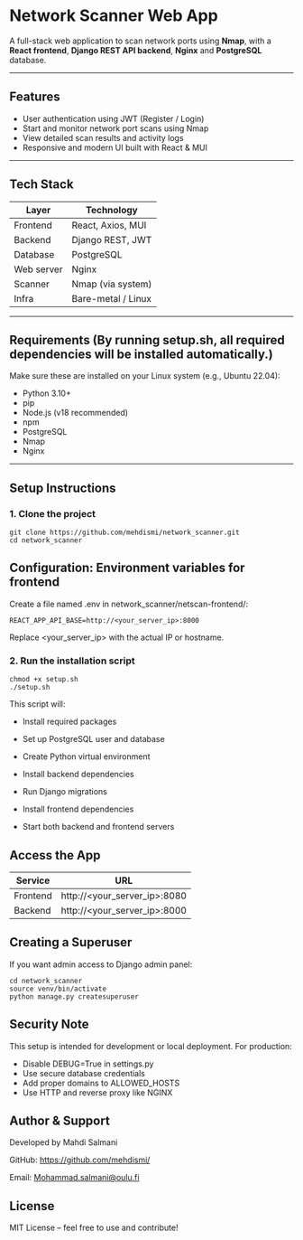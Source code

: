 
# Network Scanner Web App

A full-stack web application to scan network ports using **Nmap**, with a **React frontend**, **Django REST API backend**, **Nginx** and **PostgreSQL** database.

---

## Features

- User authentication using JWT (Register / Login)
- Start and monitor network port scans using Nmap
- View detailed scan results and activity logs
- Responsive and modern UI built with React & MUI

---

## Tech Stack

| Layer      | Technology         |
|------------|--------------------|
| Frontend   | React, Axios, MUI  |
| Backend    | Django REST, JWT   |
| Database   | PostgreSQL         |
| Web server           | Nginx   |
| Scanner    | Nmap (via system)  |
| Infra      | Bare-metal / Linux |

---

## Requirements (By running setup.sh, all required dependencies will be installed automatically.)

Make sure these are installed on your Linux system (e.g., Ubuntu 22.04): 


- Python 3.10+
- pip
- Node.js (v18 recommended)
- npm
- PostgreSQL
- Nmap
- Nginx

---

## Setup Instructions

### 1. Clone the project

```
git clone https://github.com/mehdismi/network_scanner.git
cd network_scanner
```

## Configuration: Environment variables for frontend
Create a file named .env in network_scanner/netscan-frontend/:
```
REACT_APP_API_BASE=http://<your_server_ip>:8000
```
Replace <your_server_ip> with the actual IP or hostname.

### 2. Run the installation script
```
chmod +x setup.sh
./setup.sh
```

This script will:

- Install required packages

- Set up PostgreSQL user and database

- Create Python virtual environment

- Install backend dependencies

- Run Django migrations

- Install frontend dependencies

- Start both backend and frontend servers


## Access the App
| Service    | URL                              |
|------------|----------------------------------|
| Frontend   | http://<your_server_ip>:8080    |
| Backend    | http://<your_server_ip>:8000     |

## Creating a Superuser
If you want admin access to Django admin panel:
```
cd network_scanner
source venv/bin/activate
python manage.py createsuperuser
```

## Security Note

This setup is intended for development or local deployment. For production:

- Disable DEBUG=True in settings.py
- Use secure database credentials
- Add proper domains to ALLOWED_HOSTS
- Use HTTP and reverse proxy like NGINX

## Author & Support

Developed by Mahdi Salmani

GitHub: https://github.com/mehdismi/

Email: Mohammad.salmani@oulu.fi



## License
MIT License – feel free to use and contribute!






